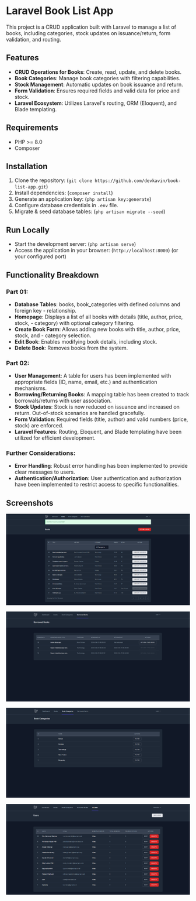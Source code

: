 # Laravel Book List App

This project is a CRUD application built with Laravel to manage a list of books, including categories, stock updates on issuance/return, form validation, and routing.

## Features

-   **CRUD Operations for Books**: Create, read, update, and delete books.
-   **Book Categories**: Manage book categories with filtering capabilities.
-   **Stock Management**: Automatic updates on book issuance and return.
-   **Form Validation**: Ensures required fields and valid data for price and stock.
-   **Laravel Ecosystem**: Utilizes Laravel's routing, ORM (Eloquent), and Blade templating.

## Requirements

-   PHP >= 8.0
-   Composer

## Installation

1. Clone the repository: (`git clone https://github.com/devkavin/book-list-app.git`)
2. Install dependencies: (`composer install`)
3. Generate an application key: (`php artisan key:generate`)
4. Configure database credentials in `.env` file.
5. Migrate & seed database tables: (`php artisan migrate --seed`)

## Run Locally

-   Start the development server: (`php artisan serve`)
-   Access the application in your browser: (`http://localhost:8000`) (or your configured port)

## Functionality Breakdown

### Part 01:

-   **Database Tables**: books, book_categories with defined columns and foreign key - relationship.
-   **Homepage**: Displays a list of all books with details (title, author, price, stock, - category) with optional category filtering.
-   **Create Book Form**: Allows adding new books with title, author, price, stock, and - category selection.
-   **Edit Book**: Enables modifying book details, including stock.
-   **Delete Book**: Removes books from the system.

### Part 02:

-   **User Management**: A table for users has been implemented with appropriate fields (ID, name, email, etc.) and authentication mechanisms.
-   **Borrowing/Returning Books**: A mapping table has been created to track borrowals/returns with user association.
-   **Stock Updates**: Stock is now reduced on issuance and increased on return. Out-of-stock scenarios are handled gracefully.
-   **Form Validation**: Required fields (title, author) and valid numbers (price, stock) are enforced.
-   **Laravel Features**: Routing, Eloquent, and Blade templating have been utilized for efficient development.

### Further Considerations:

-   **Error Handling**: Robust error handling has been implemented to provide clear messages to users.
-   **Authentication/Authorization**: User authentication and authorization have been implemented to restrict access to specific functionalities.

## Screenshots

![App Screenshot](https://github.com/devkavin/book-list-app/blob/main/screenshots/books-page.png)

![App Screenshot](https://github.com/devkavin/book-list-app/blob/main/screenshots/borrowd-books.png)

![App Screenshot](https://github.com/devkavin/book-list-app/blob/main/screenshots/book-category.png)

![App Screenshot](https://github.com/devkavin/book-list-app/blob/main/screenshots/all-users-admin-page.png)
